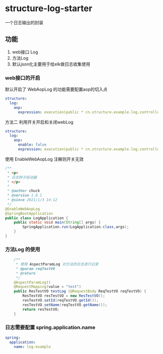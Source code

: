 # structure-log-starter
一个日志输出的封装

## 功能 
1. web接口 Log 
2. 方法Log 
3. 默认json化主要用于给elk做日志收集使用

### web接口的开启
默认开启了 WebAopLog 的功能需要配置aop的切入点
```yaml
structure:
  log:
    aop:
      expression: execution(public * cn.structure.example.log.controller..*Controller.*(..))
```
方法二 利用开关开启和关闭webLog
```yaml
structure:
  log:
    aop:
      enable: false
      expression: execution(public * cn.structure.example.log.controller..*Controller.*(..))
```
使用 EnableWebAopLog 注解则开关无效
```java
/**
 * <p>
 * 日志例子启动器
 * </p>
 *
 * @author chuck
 * @version 1.0.1
 * @since 2021/1/3 14:12
 */
@EnableWebAopLog
@SpringBootApplication
public class LogApplication {
    public static void main(String[] args) {
        SpringApplication.run(LogApplication.class,args);
    }
}
```

### 方法Log 的使用 

```java
    /**
     * 使用 AspectParamLog 对方法的日志进行记录
     * @param reqTestVO
     * @return
     */
    @AspectParamLog()
    @RequestMapping(value = "test")
    public ResTestVO testLog (@RequestBody ReqTestVO reqTestVO) {
        ResTestVO resTestVO = new ResTestVO();
        resTestVO.setId(reqTestVO.getId());
        resTestVO.setName(reqTestVO.getName());
        return resTestVO;
    }
```
### 日志需要配置 spring.application.name 
```yaml
spring:
  application:
    name: log-example
```